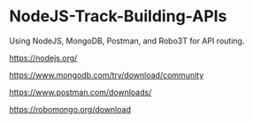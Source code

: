 # NodeJS-Track-Building-APIs
Using NodeJS, MongoDB, Postman, and Robo3T for API routing.

https://nodejs.org/

https://www.mongodb.com/try/download/community

https://www.postman.com/downloads/

https://robomongo.org/download
